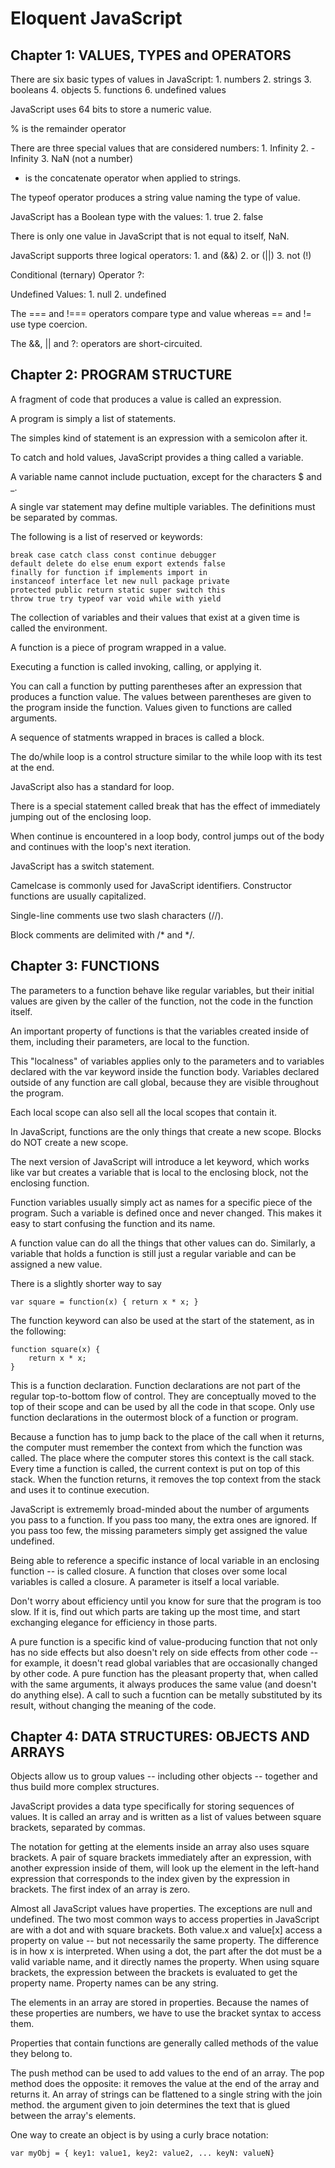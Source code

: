 # Eloquent JavaScript

## Chapter 1: VALUES, TYPES and OPERATORS

There are six basic types of values in JavaScript:
    1. numbers
    2. strings
    3. booleans
    4. objects
    5. functions
    6. undefined values

JavaScript uses 64 bits to store a numeric value.

% is the remainder operator

There are three special values that are considered numbers:
    1. Infinity
    2. -Infinity
    3. NaN (not a number)

+ is the concatenate operator when applied to strings.

The typeof operator produces a string value naming the type of value.

JavaScript has a Boolean type with the values:
    1. true
    2. false

There is only one value in JavaScript that is not equal to itself, NaN.

JavaScript supports three logical operators:
    1. and (&&)
    2. or (||)
    3. not (!)

Conditional (ternary) Operator ?:

Undefined Values:
    1. null
    2. undefined

The === and !=== operators compare type and value whereas == and != use type coercion.

The &&, || and ?: operators are short-circuited.


## Chapter 2: PROGRAM STRUCTURE

A fragment of code that produces a value is called an expression.

A program is simply a list of statements.

The simples kind of statement is an expression with a semicolon after it.

To catch and hold values, JavaScript provides a thing called a variable.

A variable name cannot include puctuation, except for the characters $ and _.

A single var statement may define multiple variables.  The definitions must be separated by commas.

The following is a list of reserved or keywords:

    break case catch class const continue debugger
    default delete do else enum export extends false
    finally for function if implements import in
    instanceof interface let new null package private
    protected public return static super switch this
    throw true try typeof var void while with yield

The collection of variables and their values that exist at a given time is called the environment.

A function is a piece of program wrapped in a value.

Executing a function is called invoking, calling, or applying it.

You can call a function by putting parentheses after an expression that produces a function value.  The values between parentheses are given to the program inside the function.  Values given to functions are called arguments.

A sequence of statments wrapped in braces is called a block.

The do/while loop is a control structure similar to the while loop with its test at the end.

JavaScript also has a standard for loop.

There is a special statement called break that has the effect of immediately jumping out of the enclosing loop.

When continue is encountered in a loop body, control jumps out of the body and continues with the loop's next iteration.

JavaScript has a switch statement.

Camelcase is commonly used for JavaScript identifiers.  Constructor functions are usually capitalized.

Single-line comments use two slash characters (//).

Block comments are delimited with /* and */.


## Chapter 3:  FUNCTIONS

The parameters to a function behave like regular variables, but their initial values are given by the caller of the function, not the code in the function itself.

An important property of functions is that the variables created inside of them, including their parameters, are local to the function.

This "localness" of variables applies only to the parameters and to variables declared with the var keyword inside the function body.  Variables declared outside of any function are call global, because they are visible throughout the program.

Each local scope can also sell all the local scopes that contain it.

In JavaScript, functions are the only things that create a new scope.  Blocks do NOT create a new scope.

The next version of JavaScript will introduce a let keyword, which works like var but creates a variable that is local to the enclosing block, not the enclosing function.

Function variables usually simply act as names for a specific piece of the program.  Such a variable is defined once and never changed.  This makes it easy to start confusing the function and its name.

A function value can do all the things that other values can do.  Similarly, a variable that holds a function is still just a regular variable and can be assigned a new value.

There is a slightly shorter way to say

    var square = function(x) { return x * x; }

The function keyword can also be used at the start of the statement, as in the following:

    function square(x) {
        return x * x;
    }

This is a function declaration.  Function declarations are not part of the regular top-to-bottom flow of control.  They are conceptually moved to the top of their scope and can be used by all the code in that scope.  Only use function declarations in the outermost block of a function or program.

Because a function has to jump back to the place of the call when it returns, the computer must remember the context from which the function was called.  The place where the computer stores this context is the call stack.  Every time a function is called, the current context is put on top of this stack.  When the function returns, it removes the top context from the stack and uses it to continue execution.

JavaScript is extrememly broad-minded about the number of arguments you pass to a function.  If you pass too many, the extra ones are ignored.  If you pass too few, the missing parameters simply get assigned the value undefined.

Being able to reference a specific instance of local variable in an enclosing function -- is called closure.  A function that closes over some local variables is called a closure.  A parameter is itself a local variable.

Don't worry about efficiency until you know for sure that the program is too slow.  If it is, find out which parts are taking up the most time, and start exchanging elegance for efficiency in those parts.

A pure function is a specific kind of value-producing function that not only has no side effects but also doesn't rely on side effects from other code -- for example, it doesn't read global variables that are occasionally changed by other code.  A pure function has the pleasant property that, when called with the same arguments, it always produces the same value (and doesn't do anything else).  A call to such a fucntion can be metally substituted by its result, without changing the meaning of the code.


## Chapter 4:  DATA STRUCTURES: OBJECTS AND ARRAYS

Objects allow us to group values -- including other objects -- together and thus build more complex structures.

JavaScript provides a data type specifically for storing sequences of values.  It is called an array and is written as a list of values between square brackets, separated by commas.

The notation for getting at the elements inside an array also uses square brackets.  A pair of square brackets immediately after an expression, with another expression inside of them, will look up the element in the left-hand expression that corresponds to the index given by the expression in brackets.  The first index of an array is zero.

Almost all JavaScript values have properties.  The exceptions are null and undefined.  The two most common ways to access properties in JavaScript are with a dot and with square brackets.  Both value.x and value[x] access a property on value -- but not necessarily the same property.  The difference is in how x is interpreted.  When using a dot, the part after the dot must be a valid variable name, and it directly names the property.  When using square brackets, the expression between the brackets is evaluated to get the property name.  Property names can be any string.

The elements in an array are stored in properties.  Because the names of these properties are numbers, we have to use the bracket syntax to access them.

Properties that contain functions are generally called methods of the value they belong to.

The push method can be used to add values to the end of an array.  The pop method does the opposite: it removes the value at the end of the array and returns it.  An array of strings can be flattened to a single string with the join method.  the argument given to join determines the text that is glued between the array's elements.

One way to create an object is by using a curly brace notation:

    var myObj = { key1: value1, key2: value2, ... keyN: valueN}


